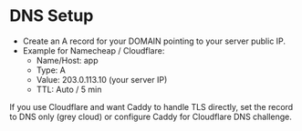 # DNS Setup

- Create an A record for your DOMAIN pointing to your server public IP.
- Example for Namecheap / Cloudflare:
  - Name/Host: app
  - Type: A
  - Value: 203.0.113.10 (your server IP)
  - TTL: Auto / 5 min

If you use Cloudflare and want Caddy to handle TLS directly, set the record to DNS only (grey cloud) or configure Caddy for Cloudflare DNS challenge.
